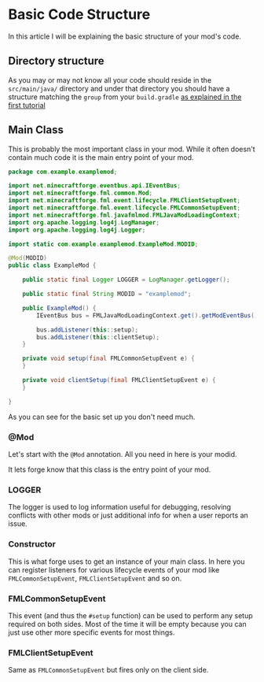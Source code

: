 # Basic Code Structure

In this article I will be explaining the basic structure
of your mod's code.

## Directory structure
As you may or may not know all your code should reside in the `src/main/java/` directory
and under that directory you should have a structure matching the `group` from 
your `build.gradle` [as explained in the first tutorial](./new_project.md#editing-the-buildgradle)


## Main Class

This is probably the most important class in your mod.
While it often doesn't contain much code it is the main
entry point of your mod.

```java
package com.example.examplemod;

import net.minecraftforge.eventbus.api.IEventBus;
import net.minecraftforge.fml.common.Mod;
import net.minecraftforge.fml.event.lifecycle.FMLClientSetupEvent;
import net.minecraftforge.fml.event.lifecycle.FMLCommonSetupEvent;
import net.minecraftforge.fml.javafmlmod.FMLJavaModLoadingContext;
import org.apache.logging.log4j.LogManager;
import org.apache.logging.log4j.Logger;

import static com.example.examplemod.ExampleMod.MODID;

@Mod(MODID)
public class ExampleMod {

    public static final Logger LOGGER = LogManager.getLogger();

    public static final String MODID = "examplemod";

    public ExampleMod() {
        IEventBus bus = FMLJavaModLoadingContext.get().getModEventBus();

        bus.addListener(this::setup);
        bus.addListener(this::clientSetup);
    }

    private void setup(final FMLCommonSetupEvent e) {
    }

    private void clientSetup(final FMLClientSetupEvent e) {
    }

}
```

As you can see for the basic set up you don't need much.

### @Mod
Let's start with the `@Mod` annotation. All you need
in here is your modid.

It lets forge know that this class is the entry point of your mod.

### LOGGER
The logger is used to log information useful for debugging, resolving conflicts with other mods or just additional info for when a user
reports an issue.

### Constructor
This is what forge uses to get an instance of your main class.
In here you can register listeners for various lifecycle events
of your mod like `FMLCommonSetupEvent`, `FMLClientSetupEvent`
and so on.

### FMLCommonSetupEvent
This event (and thus the `#setup` function) can be used to perform any
setup required on both sides. Most of the time it will be empty
because you can just use other more specific events for most things.

### FMLClientSetupEvent
Same as `FMLCommonSetupEvent` but fires only on the client side.
